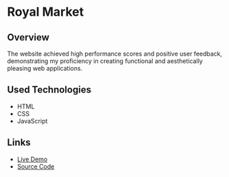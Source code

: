 # Royal Market

## Overview
The website achieved high performance scores and positive user feedback, demonstrating my proficiency in creating functional and aesthetically pleasing web applications.

## Used Technologies
- HTML
- CSS
- JavaScript

## Links
- [Live Demo](https://royalmarket.netlify.app/)
- [Source Code](https://github.com/Mahipal2005/My_first_project-Myntra/tree/main/Project.1)
